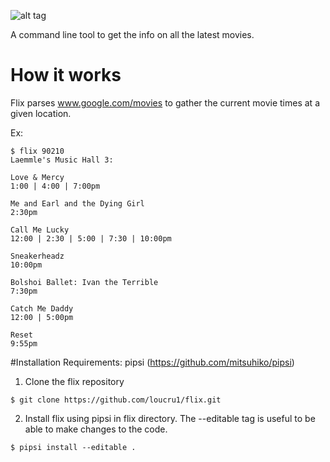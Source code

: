 ![alt tag](https://raw.github.com/loucru1/flix/master/imgs/flix_small.png)

A command line tool to get the info on all the latest movies. 

# How it works
Flix parses www.google.com/movies to gather the current movie times at a given location. 

Ex:

```
$ flix 90210
Laemmle's Music Hall 3:

Love & Mercy
1:00 | 4:00 | 7:00pm 

Me and Earl and the Dying Girl
2:30pm 

Call Me Lucky
12:00 | 2:30 | 5:00 | 7:30 | 10:00pm 

Sneakerheadz
10:00pm 

Bolshoi Ballet: Ivan the Terrible
7:30pm 

Catch Me Daddy
12:00 | 5:00pm 

Reset
9:55pm
```

#Installation
Requirements: pipsi (https://github.com/mitsuhiko/pipsi)

1) Clone the flix repository
```
$ git clone https://github.com/loucru1/flix.git
``` 
2) Install flix using pipsi in flix directory. The --editable tag is useful to be able to make changes to the code.
```
$ pipsi install --editable .
```


  
